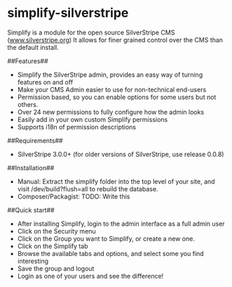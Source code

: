 simplify-silverstripe
=====================

Simplify is a module for the open source SilverStripe CMS (www.silverstripe.org)
It allows for finer grained control over the CMS than the default install.

##Features##

* Simplify the SilverStripe admin, provides an easy way of turning features on and off
* Make your CMS Admin easier to use for non-technical end-users
* Permission based, so you can enable options for some users but not others.
* Over 24 new permissions to fully configure how the admin looks
* Easily add in your own custom Simplify permissions
* Supports i18n of permission descriptions

##Requirements##
 * SilverStripe 3.0.0+
   (for older versions of SilverStripe, use release 0.0.8)

##Installation##
* Manual: Extract the simplify folder into the top level of your site, and visit /dev/build?flush=all to rebuild the database.
* Composer/Packagist: TODO: Write this

##Quick start##
* After installing Simplify, login to the admin interface as a full admin user
* Click on the Security menu
* Click on the Group you want to Simplify, or create a new one.
* Click on the Simplify tab
* Browse the available tabs and options, and select some you find interesting
* Save the group and logout
* Login as one of your users and see the difference!
